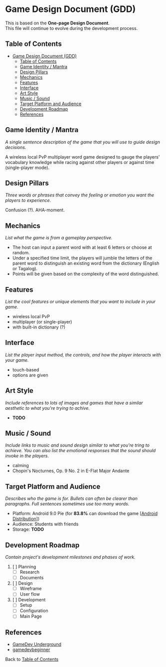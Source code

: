 # Game Design Document (GDD)

This is based on the **One-page Design Document**.  
This file will continue to evolve during the development process.

## Table of Contents

- [Game Design Document (GDD)](#game-design-document-gdd)
  - [Table of Contents](#table-of-contents)
  - [Game Identity / Mantra](#game-identity--mantra)
  - [Design Pillars](#design-pillars)
  - [Mechanics](#mechanics)
  - [Features](#features)
  - [Interface](#interface)
  - [Art Style](#art-style)
  - [Music / Sound](#music--sound)
  - [Target Platform and Audience](#target-platform-and-audience)
  - [Development Roadmap](#development-roadmap)
  - [References](#references)

## Game Identity / Mantra

*A single sentence description of the game that you will use to guide design decisions.*

A wireless local PvP multiplayer word game designed to gauge the players' vocabulary knowledge while racing against other players or against time (single-player mode).

## Design Pillars

*Three words or phrases that convey the feeling or emotion you want the players to experience.*

Confusion (?). AHA-moment.

## Mechanics

*List what the game is from a gameplay perspective.*

- The host can input a parent word with at least 6 letters or choose at random.  
- Under a specified time limit, the players will jumble the letters of the parent word to distinguish an existing word from the dictionary (English or Tagalog).  
- Points will be given based on the complexity of the word distinguished.

## Features

*List the cool features or unique elements that you want to include in your game.*

- wireless local PvP
- multiplayer (or single-player)
- with built-in dictionary (?)

## Interface

*List the player input method, the controls, and how the player interacts with your game.*

- touch-based
- options are given

## Art Style

*Include references to lots of images and games that have a similar aesthetic to what you're trying to achive.*

- **TODO**

## Music / Sound

*Include links to music and sound design similar to what you're tring to achieve. You can also list the emotional responses that the sound should invoke in the players.*

- calming
- Chopin's Nocturnes, Op. 9 No. 2 in E-Flat Major Andante

## Target Platform and Audience

*Describes who the game is for. Bullets can often be clearer than paragraphs. Full sentences sometimes use too many words.*

- Platform: Android 9.0 Pie (for **83.8%** can download the game [[Android Distribution](https://9to5google.com/2023/06/02/android-13-june-distribution/)])
- Audience: Students with friends
- Storage: **TODO**

## Development Roadmap

*Contain project's development milestones and phases of work.*

1. [ ] Planning
    - [ ] Research
    - [ ] Documents

2. [ ] Design
    - [ ] Wireframe
    - [ ] User flow

3. [ ] Development
    - [ ] Setup
    - [ ] Configuration
    - [ ] Main Page

## References

- [GameDev Underground](https://imgv2-2-f.scribdassets.com/img/document/470888352/original/5b3a0b6b63/1683989803?v=1)
- [gamedevbeginner](https://gamedevbeginner.com/wp-content/uploads/GDD-example-2.png)

Back to [Table of Contents](#table-of-contents)

